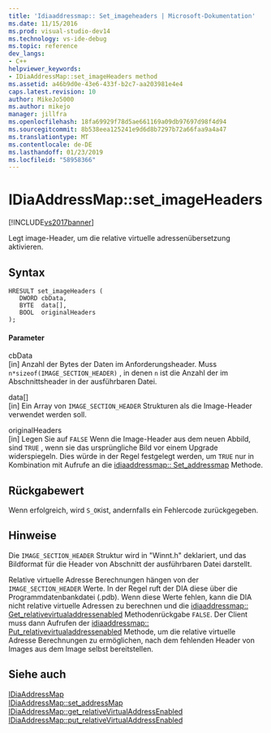 ```yaml
---
title: 'Idiaaddressmap:: Set_imageheaders | Microsoft-Dokumentation'
ms.date: 11/15/2016
ms.prod: visual-studio-dev14
ms.technology: vs-ide-debug
ms.topic: reference
dev_langs:
- C++
helpviewer_keywords:
- IDiaAddressMap::set_imageHeaders method
ms.assetid: a46b9d0e-43e6-433f-b2c7-aa203981e4e4
caps.latest.revision: 10
author: MikeJo5000
ms.author: mikejo
manager: jillfra
ms.openlocfilehash: 18fa69929f78d5ae661169a09db97697d98f4d94
ms.sourcegitcommit: 8b538eea125241e9d6d8b7297b72a66faa9a4a47
ms.translationtype: MT
ms.contentlocale: de-DE
ms.lasthandoff: 01/23/2019
ms.locfileid: "58958366"
---
```

# <a name="idiaaddressmapsetimageheaders"></a>IDiaAddressMap::set_imageHeaders
[!INCLUDE[vs2017banner](../../includes/vs2017banner.md)]

Legt image-Header, um die relative virtuelle adressenübersetzung aktivieren.  
  
## <a name="syntax"></a>Syntax  
  
```cpp#  
HRESULT set_imageHeaders (   
   DWORD cbData,  
   BYTE  data[],  
   BOOL  originalHeaders  
);  
```  
  
#### <a name="parameters"></a>Parameter  
 cbData  
 [in] Anzahl der Bytes der Daten im Anforderungsheader. Muss `n*sizeof(IMAGE_SECTION_HEADER)` , in denen `n` ist die Anzahl der im Abschnittsheader in der ausführbaren Datei.  
  
 data[]  
 [in] Ein Array von `IMAGE_SECTION_HEADER` Strukturen als die Image-Header verwendet werden soll.  
  
 originalHeaders  
 [in] Legen Sie auf `FALSE` Wenn die Image-Header aus dem neuen Abbild, sind `TRUE` , wenn sie das ursprüngliche Bild vor einem Upgrade widerspiegeln. Dies würde in der Regel festgelegt werden, um `TRUE` nur in Kombination mit Aufrufe an die [idiaaddressmap:: Set_addressmap](../../debugger/debug-interface-access/idiaaddressmap-set-addressmap.md) Methode.  
  
## <a name="return-value"></a>Rückgabewert  
 Wenn erfolgreich, wird `S_OK`ist, andernfalls ein Fehlercode zurückgegeben.  
  
## <a name="remarks"></a>Hinweise  
 Die `IMAGE_SECTION_HEADER` Struktur wird in "Winnt.h" deklariert, und das Bildformat für die Header von Abschnitt der ausführbaren Datei darstellt.  
  
 Relative virtuelle Adresse Berechnungen hängen von der `IMAGE_SECTION_HEADER` Werte. In der Regel ruft der DIA diese über die Programmdatenbankdatei (.pdb). Wenn diese Werte fehlen, kann die DIA nicht relative virtuelle Adressen zu berechnen und die [idiaaddressmap:: Get_relativevirtualaddressenabled](../../debugger/debug-interface-access/idiaaddressmap-get-relativevirtualaddressenabled.md) Methodenrückgabe `FALSE`. Der Client muss dann Aufrufen der [idiaaddressmap:: Put_relativevirtualaddressenabled](../../debugger/debug-interface-access/idiaaddressmap-put-relativevirtualaddressenabled.md) Methode, um die relative virtuelle Adresse Berechnungen zu ermöglichen, nach dem fehlenden Header von Images aus dem Image selbst bereitstellen.  
  
## <a name="see-also"></a>Siehe auch  
 [IDiaAddressMap](../../debugger/debug-interface-access/idiaaddressmap.md)   
 [IDiaAddressMap::set_addressMap](../../debugger/debug-interface-access/idiaaddressmap-set-addressmap.md)   
 [IDiaAddressMap::get_relativeVirtualAddressEnabled](../../debugger/debug-interface-access/idiaaddressmap-get-relativevirtualaddressenabled.md)   
 [IDiaAddressMap::put_relativeVirtualAddressEnabled](../../debugger/debug-interface-access/idiaaddressmap-put-relativevirtualaddressenabled.md)
